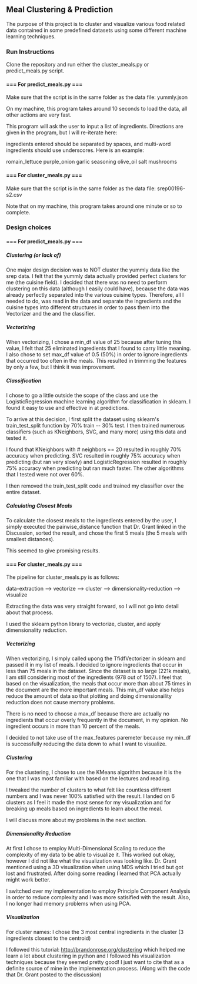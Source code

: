 Meal Clustering & Prediction
----------------------------
The purpose of this project is to cluster and visualize various food related data contained 
in some predefined datasets using some different machine learning techniques.

### Run Instructions
Clone the repository and run either the cluster_meals.py or predict_meals.py script.

#### === For predict_meals.py ===
Make sure that the script is in the same folder as the data file: yummly.json

On my machine, this program takes around 10 seconds to load the data, all other
actions are very fast.

This program will ask the user to input a list of ingredients. Directions are
given in the program, but I will re-iterate here:

ingredients entered should be separated by spaces, and multi-word ingredients should
use underscores. Here is an example:

romain_lettuce purple_onion garlic seasoning olive_oil salt mushrooms

#### === For cluster_meals.py ===
Make sure that the script is in the same folder as the data file: srep00196-s2.csv

Note that on my machine, this program takes around one minute or so to complete.

### Design choices
#### === For predict_meals.py ===
##### Clustering (or lack of)
One major design decision was to NOT cluster the yummly data like the srep data.
I felt that the yummly data actually provided perfect clusters for me (the cuisine field).
I decided that there was no need to perform clustering on this data (although I easily
could have), because the data was already perfectly separated into the various cuisine types.
Therefore, all I needed to do, was read in the data and separate the ingredients and the
cuisine types into different structures in order to pass them into the Vectorizer and the
and the classifier.

##### Vectorizing
When vectorizing, I chose a min_df value of 25 because after tuning this value, I felt that 25
eliminated ingredients that I found to carry little meaning. I also chose to set max_df value
of 0.5 (50%) in order to ignore ingredients that occurred too often in the meals. This resulted
in trimming the features by only a few, but I think it was improvement.

##### Classification
I chose to go a little outside the scope of the class and use the LogisticRegression machine
learning algorithm for classification in sklearn. I found it easy to use and effective in
at predictions.

To arrive at this decision, I first split the dataset using sklearn's train_test_split function
by 70% train -- 30% test. I then trained numerous classifiers (such as KNeighbors, SVC, 
and many more) using this data and tested it.

I found that KNeighbors with # neighbors == 20 resulted in roughly 70% accuracy when predicting.
SVC resulted in roughly 75% accuracy when predicting (but ran very slowly)
and LogisticRegression resulted in roughly 75% accuracy when predicting but ran much faster.
The other algorithms that I tested were not over 60%.

I then removed the train_test_split code and trained my classifier over the entire dataset.

##### Calculating Closest Meals
To calculate the closest meals to the ingredients entered by the user, I simply executed
the pairwise_distance function that Dr. Grant linked in the Discussion, sorted the result,
and chose the first 5 meals (the 5 meals with smallest distances).

This seemed to give promising results.

#### === For cluster_meals.py ===
The pipeline for cluster_meals.py is as follows:

data-extraction --> vectorize --> cluster --> dimensionality-reduction --> visualize

Extracting the data was very straight forward, so I will not go into detail about
that process.

I used the sklearn python library to vectorize, cluster, and apply dimensionality
reduction.

##### Vectorizing
When vectorizing, I simply called upong the TfidfVectorizer in sklearn
and passed it in my list of meals. I decided to ignore ingredients that occur in
less than 75 meals in the dataset. Since the dataset is so large (221k meals), I am
still considering most of the ingredients (978 out of 1507). I feel that based on
the visualization, the meals that occur more than about 75 times in the document
are the more important meals. This min_df value also helps reduce the amount of data
so that plotting and doing dimensionaility reduction does not cause memory problems.

There is no need to choose a max_df because there are actually no ingredients that
occur overly frequently in the document, in my opinion. No ingredient occurs in more
than 10 percent of the meals.

I decided to not take use of the max_features paremeter because my min_df is
successfully reducing the data down to what I want to visualize.

##### Clustering
For the clustering, I chose to use the KMeans algorithm because it is the one that
I was most familiar with based on the lectures and reading.

I tweaked the number of clusters to what felt like countless different numbers
and I was never 100% satisfied with the result. I landed on 6 clusters as I feel
it made the most sense for my visualization and for breaking up meals based on
ingredients to learn about the meal.

I will discuss more about my problems in the next section.

##### Dimensionality Reduction
At first I chose to employ Multi-Dimensional Scaling to reduce the complexity of
my data to be able to visualize it. This worked out okay, however I did not like
what the visualization was looking like. Dr. Grant mentioned using a 3D visualization
when using MDS which I tried but got lost and frustrated. After doing some reading
I learned that PCA actually might work better.

I switched over my implementation to employ Principle Component Analysis in order
to reduce complexity and I was more satisified with the result. Also, I no longer
had memory problems when using PCA.

##### Visualization
For cluster names: I chose the 3 most central ingredients in the cluster (3 ingredients
closest to the centroid)

I followed this tutorial: http://brandonrose.org/clustering which helped me learn
a lot about clustering in python and I followed his visualization techniques because
they seemed pretty good! I just want to cite that as a definite source of mine in the
implementation process. (Along with the code that Dr. Grant posted to the discussion)
